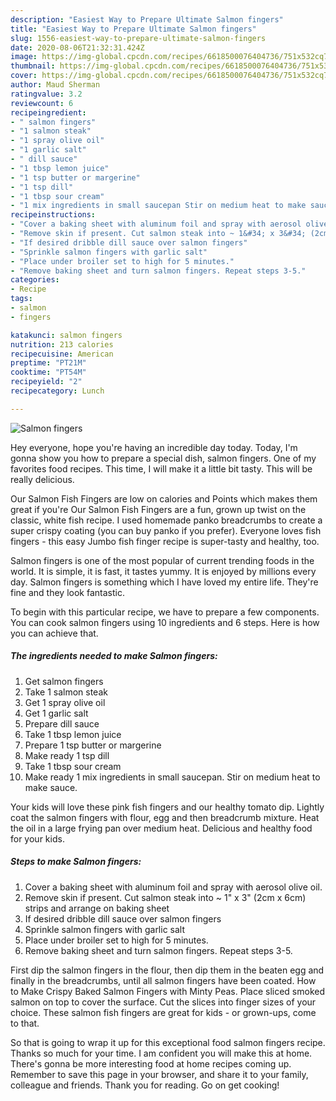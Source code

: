 ```yaml
---
description: "Easiest Way to Prepare Ultimate Salmon fingers"
title: "Easiest Way to Prepare Ultimate Salmon fingers"
slug: 1556-easiest-way-to-prepare-ultimate-salmon-fingers
date: 2020-08-06T21:32:31.424Z
image: https://img-global.cpcdn.com/recipes/6618500076404736/751x532cq70/salmon-fingers-recipe-main-photo.jpg
thumbnail: https://img-global.cpcdn.com/recipes/6618500076404736/751x532cq70/salmon-fingers-recipe-main-photo.jpg
cover: https://img-global.cpcdn.com/recipes/6618500076404736/751x532cq70/salmon-fingers-recipe-main-photo.jpg
author: Maud Sherman
ratingvalue: 3.2
reviewcount: 6
recipeingredient:
- " salmon fingers"
- "1 salmon steak"
- "1 spray olive oil"
- "1 garlic salt"
- " dill sauce"
- "1 tbsp lemon juice"
- "1 tsp butter or margerine"
- "1 tsp dill"
- "1 tbsp sour cream"
- "1 mix ingredients in small saucepan Stir on medium heat to make sauce"
recipeinstructions:
- "Cover a baking sheet with aluminum foil and spray with aerosol olive oil."
- "Remove skin if present. Cut salmon steak into ~ 1&#34; x 3&#34; (2cm x 6cm) strips and arrange on baking sheet"
- "If desired dribble dill sauce over salmon fingers"
- "Sprinkle salmon fingers with garlic salt"
- "Place under broiler set to high for 5 minutes."
- "Remove baking sheet and turn salmon fingers. Repeat steps 3-5."
categories:
- Recipe
tags:
- salmon
- fingers

katakunci: salmon fingers 
nutrition: 213 calories
recipecuisine: American
preptime: "PT21M"
cooktime: "PT54M"
recipeyield: "2"
recipecategory: Lunch

---
```



![Salmon fingers](https://img-global.cpcdn.com/recipes/6618500076404736/751x532cq70/salmon-fingers-recipe-main-photo.jpg)

Hey everyone, hope you're having an incredible day today. Today, I'm gonna show you how to prepare a special dish, salmon fingers. One of my favorites food recipes. This time, I will make it a little bit tasty. This will be really delicious.

Our Salmon Fish Fingers are low on calories and Points which makes them great if you&#39;re Our Salmon Fish Fingers are a fun, grown up twist on the classic, white fish recipe. I used homemade panko breadcrumbs to create a super crispy coating (you can buy panko if you prefer). Everyone loves fish fingers - this easy Jumbo fish finger recipe is super-tasty and healthy, too.

Salmon fingers is one of the most popular of current trending foods in the world. It is simple, it is fast, it tastes yummy. It is enjoyed by millions every day. Salmon fingers is something which I have loved my entire life. They're fine and they look fantastic.


To begin with this particular recipe, we have to prepare a few components. You can cook salmon fingers using 10 ingredients and 6 steps. Here is how you can achieve that.

<!--inarticleads1-->

##### The ingredients needed to make Salmon fingers:

1. Get  salmon fingers
1. Take 1 salmon steak
1. Get 1 spray olive oil
1. Get 1 garlic salt
1. Prepare  dill sauce
1. Take 1 tbsp lemon juice
1. Prepare 1 tsp butter or margerine
1. Make ready 1 tsp dill
1. Take 1 tbsp sour cream
1. Make ready 1 mix ingredients in small saucepan. Stir on medium heat to make sauce.


Your kids will love these pink fish fingers and our healthy tomato dip. Lightly coat the salmon fingers with flour, egg and then breadcrumb mixture. Heat the oil in a large frying pan over medium heat. Delicious and healthy food for your kids. 

<!--inarticleads2-->

##### Steps to make Salmon fingers:

1. Cover a baking sheet with aluminum foil and spray with aerosol olive oil.
1. Remove skin if present. Cut salmon steak into ~ 1&#34; x 3&#34; (2cm x 6cm) strips and arrange on baking sheet
1. If desired dribble dill sauce over salmon fingers
1. Sprinkle salmon fingers with garlic salt
1. Place under broiler set to high for 5 minutes.
1. Remove baking sheet and turn salmon fingers. Repeat steps 3-5.


First dip the salmon fingers in the flour, then dip them in the beaten egg and finally in the breadcrumbs, until all salmon fingers have been coated. How to Make Crispy Baked Salmon Fingers with Minty Peas. Place sliced smoked salmon on top to cover the surface. Cut the slices into finger sizes of your choice. These salmon fish fingers are great for kids - or grown-ups, come to that. 

So that is going to wrap it up for this exceptional food salmon fingers recipe. Thanks so much for your time. I am confident you will make this at home. There's gonna be more interesting food at home recipes coming up. Remember to save this page in your browser, and share it to your family, colleague and friends. Thank you for reading. Go on get cooking!
